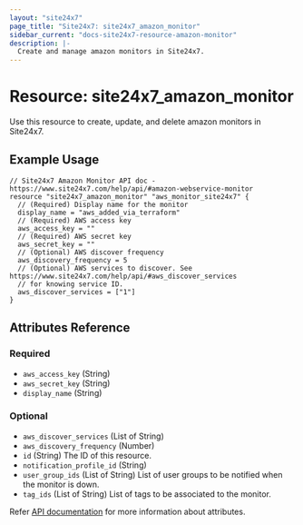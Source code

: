 ```yaml
---
layout: "site24x7"
page_title: "Site24x7: site24x7_amazon_monitor"
sidebar_current: "docs-site24x7-resource-amazon-monitor"
description: |-
  Create and manage amazon monitors in Site24x7.
---
```


# Resource: site24x7\_amazon\_monitor

Use this resource to create, update, and delete amazon monitors in Site24x7.

## Example Usage

```hcl
// Site24x7 Amazon Monitor API doc - https://www.site24x7.com/help/api/#amazon-webservice-monitor
resource "site24x7_amazon_monitor" "aws_monitor_site24x7" {
  // (Required) Display name for the monitor
  display_name = "aws_added_via_terraform"
  // (Required) AWS access key
  aws_access_key = ""
  // (Required) AWS secret key
  aws_secret_key = ""
  // (Optional) AWS discover frequency
  aws_discovery_frequency = 5
  // (Optional) AWS services to discover. See https://www.site24x7.com/help/api/#aws_discover_services 
  // for knowing service ID.
  aws_discover_services = ["1"]
}

```

## Attributes Reference

### Required

* `aws_access_key` (String)
* `aws_secret_key` (String)
* `display_name` (String)

### Optional

* `aws_discover_services` (List of String)
* `aws_discovery_frequency` (Number)
* `id` (String) The ID of this resource.
* `notification_profile_id` (String)
* `user_group_ids` (List of String) List of user groups to be notified when the monitor is down.
* `tag_ids` (List of String) List of tags to be associated to the monitor.

Refer [API documentation](https://www.site24x7.com/help/api/#amazon-webservice-monitor) for more information about attributes.

